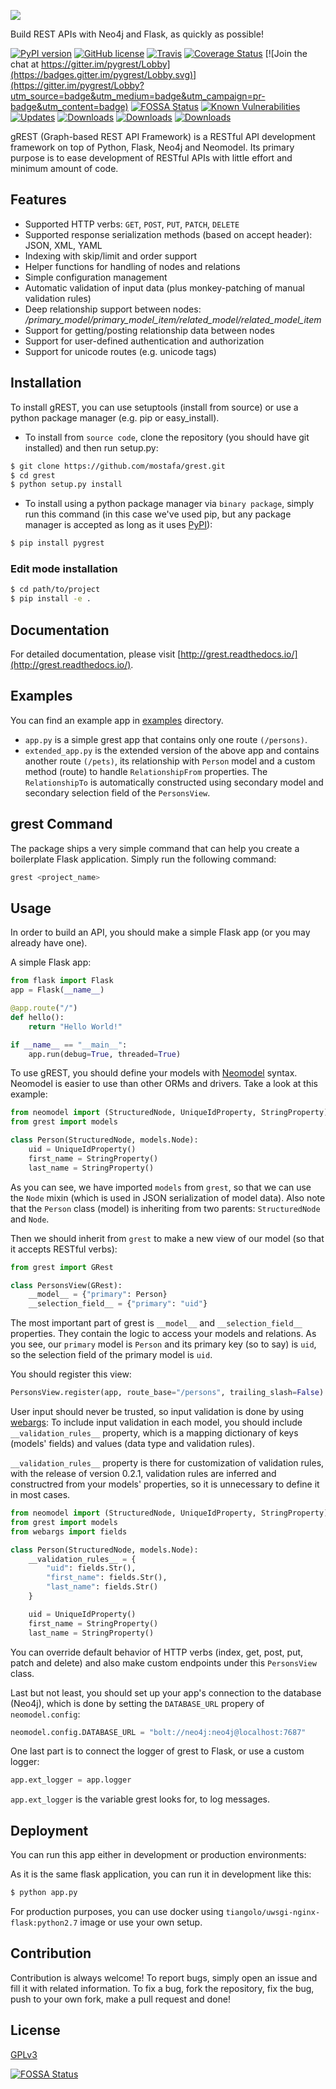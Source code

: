 [![](https://rawgit.com/mostafa/grest/master/assets/gREST-logo.png)](https://github.com/mostafa/grest)

Build REST APIs with Neo4j and Flask, as quickly as possible!

[![PyPI version](https://badge.fury.io/py/pygrest.svg)](https://badge.fury.io/py/pygrest)
[![GitHub license](https://img.shields.io/badge/license-GPLv3-blue.svg)](https://raw.githubusercontent.com/mostafa/grest/master/LICENSE)
[![Travis](https://img.shields.io/travis/mostafa/grest.svg)](https://travis-ci.org/mostafa/grest)
[![Coverage Status](https://coveralls.io/repos/github/mostafa/grest/badge.svg?branch=master)](https://coveralls.io/github/mostafa/grest?branch=master)
[![Join the chat at https://gitter.im/pygrest/Lobby](https://badges.gitter.im/pygrest/Lobby.svg)](https://gitter.im/pygrest/Lobby?utm_source=badge&utm_medium=badge&utm_campaign=pr-badge&utm_content=badge)
[![FOSSA Status](https://app.fossa.io/api/projects/git%2Bgithub.com%2Fmostafa%2Fgrest.svg?type=shield)](https://app.fossa.io/projects/git%2Bgithub.com%2Fmostafa%2Fgrest?ref=badge_shield)
[![Known Vulnerabilities](https://snyk.io/test/github/mostafa/grest/badge.svg)](https://snyk.io/test/github/mostafa/grest)
[![Updates](https://pyup.io/repos/github/mostafa/grest/shield.svg)](https://pyup.io/repos/github/mostafa/grest/)
[![Downloads](https://pepy.tech/badge/pygrest)](https://pepy.tech/project/pygrest)
[![Downloads](https://pepy.tech/badge/pygrest/month)](https://pepy.tech/project/pygrest/month)
[![Downloads](https://pepy.tech/badge/pygrest/week)](https://pepy.tech/project/pygrest/week)

gREST (Graph-based REST API Framework) is a RESTful API development framework on top of Python, Flask, Neo4j and Neomodel. Its primary purpose is to ease development of RESTful APIs with little effort and minimum amount of code.

## Features

- Supported HTTP verbs: `GET`, `POST`, `PUT`, `PATCH`, `DELETE`
- Supported response serialization methods (based on accept header): JSON, XML, YAML
- Indexing with skip/limit and order support
- Helper functions for handling of nodes and relations
- Simple configuration management
- Automatic validation of input data (plus monkey-patching of manual validation rules)
- Deep relationship support between nodes: _/primary_model/primary_model_item/related_model/related_model_item_
- Support for getting/posting relationship data between nodes
- Support for user-defined authentication and authorization
- Support for unicode routes (e.g. unicode tags)

## Installation

To install gREST, you can use setuptools (install from source) or use a python package manager (e.g. pip or easy_install).

- To install from `source code`, clone the repository (you should have git installed) and then run setup.py:

```bash
$ git clone https://github.com/mostafa/grest.git
$ cd grest
$ python setup.py install
```

- To install using a python package manager via `binary package`, simply run this command (in this case we've used pip, but any package manager is accepted as long as it uses [PyPI](https://pypi.python.org/pypi)):

```bash
$ pip install pygrest
```

### Edit mode installation

```bash
$ cd path/to/project
$ pip install -e .
```

## Documentation

For detailed documentation, please visit [http://grest.readthedocs.io/](http://grest.readthedocs.io/).

## Examples

You can find an example app in [examples](https://github.com/mostafa/grest/tree/master/examples) directory.

- `app.py` is a simple grest app that contains only one route `(/persons)`.
- `extended_app.py` is the extended version of the above app and contains another route `(/pets)`, its relationship with `Person` model and a custom method (route) to handle `RelationshipFrom` properties. The `RelationshipTo` is automatically constructed using secondary model and secondary selection field of the `PersonsView`.

## grest Command

The package ships a very simple command that can help you create a boilerplate Flask application. Simply run the following command:

```bash
grest <project_name>
```

## Usage

In order to build an API, you should make a simple Flask app (or you may already have one).

A simple Flask app:

```python
from flask import Flask
app = Flask(__name__)

@app.route("/")
def hello():
    return "Hello World!"

if __name__ == "__main__":
    app.run(debug=True, threaded=True)
```

To use gREST, you should define your models with [Neomodel](http://neomodel.readthedocs.io/en/latest/getting_started.html#definition) syntax. Neomodel is easier to use than other ORMs and drivers. Take a look at this example:

```python
from neomodel import (StructuredNode, UniqueIdProperty, StringProperty)
from grest import models

class Person(StructuredNode, models.Node):
    uid = UniqueIdProperty()
    first_name = StringProperty()
    last_name = StringProperty()
```

As you can see, we have imported `models` from `grest`, so that we can use the `Node` mixin (which is used in JSON serialization of model data). Also note that the `Person` class (model) is inheriting from two parents: `StructuredNode` and `Node`.

Then we should inherit from `grest` to make a new view of our model (so that it accepts RESTful verbs):

```python
from grest import GRest

class PersonsView(GRest):
    __model__ = {"primary": Person}
    __selection_field__ = {"primary": "uid"}
```

The most important part of grest is `__model__` and `__selection_field__` properties. They contain the logic to access your models and relations. As you see, our `primary` model is `Person` and its primary key (so to say) is `uid`, so the selection field of the primary model is `uid`.

You should register this view:

```python
PersonsView.register(app, route_base="/persons", trailing_slash=False)
```

User input should never be trusted, so input validation is done by using [webargs](https://github.com/sloria/webargs):
To include input validation in each model, you should include `__validation_rules__` property, which is a mapping dictionary of keys (models' fields) and values (data type and validation rules).

`__validation_rules__` property is there for customization of validation rules, with the release of version 0.2.1, validation rules are inferred and constructred from your models' properties, so it is unnecessary to define it in most cases.

```python
from neomodel import (StructuredNode, UniqueIdProperty, StringProperty)
from grest import models
from webargs import fields

class Person(StructuredNode, models.Node):
    __validation_rules__ = {
        "uid": fields.Str(),
        "first_name": fields.Str(),
        "last_name": fields.Str()
    }

    uid = UniqueIdProperty()
    first_name = StringProperty()
    last_name = StringProperty()
```

You can override default behavior of HTTP verbs (index, get, post, put, patch and delete) and also make custom endpoints under this `PersonsView` class.

Last but not least, you should set up your app's connection to the database (Neo4j), which is done by setting the `DATABASE_URL` propery of `neomodel.config`:

```python
neomodel.config.DATABASE_URL = "bolt://neo4j:neo4j@localhost:7687"
```

One last part is to connect the logger of grest to Flask, or use a custom logger:

```python
app.ext_logger = app.logger
```

`app.ext_logger` is the variable grest looks for, to log messages.

## Deployment

You can run this app either in development or production environments:

As it is the same flask application, you can run it in development like this:

```bash
$ python app.py
```

For production purposes, you can use docker using `tiangolo/uwsgi-nginx-flask:python2.7` image or use your own setup.

## Contribution

Contribution is always welcome! To report bugs, simply open an issue and fill it with related information. To fix a bug, fork the repository, fix the bug, push to your own fork, make a pull request and done!

## License

[GPLv3](https://github.com/mostafa/grest/blob/master/LICENSE)

[![FOSSA Status](https://app.fossa.io/api/projects/git%2Bgithub.com%2Fmostafa%2Fgrest.svg?type=large)](https://app.fossa.io/projects/git%2Bgithub.com%2Fmostafa%2Fgrest?ref=badge_large)
